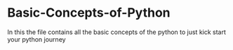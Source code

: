 # Basic-Concepts-of-Python
In this the file contains all the basic concepts of the python to just kick start your python journey
